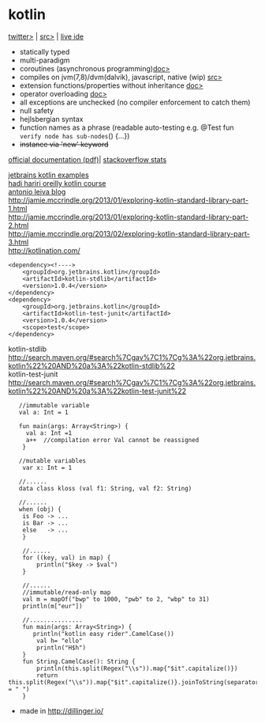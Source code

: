
# kotlin

[twitter>](https://twitter.com/kotlin) | [src>](https://github.com/jetbrains/kotlin) | [live ide](http://try.kotlinlang.org/)

 - statically typed
 - multi-paradigm
 - coroutines (asynchronous programming)[doc>](https://github.com/Kotlin/kotlin-coroutines/blob/master/kotlin-coroutines-informal.md)
 - compiles on jvm(7,8)/dvm(dalvik), javascript, native (wip) [src>](https://github.com/JetBrains/kotlin-native)
 - extension functions/properties without inheritance [doc>](https://kotlinlang.org/docs/reference/extensions.html)
 - operator overloading [doc>](https://kotlinlang.org/docs/reference/operator-overloading.html)
 - all exceptions are unchecked (no compiler enforcement to catch them) 
 - null safety
 - hejlsbergian syntax
 - function names as a phrase (readable auto-testing e.g. @Test fun `verify node has sub-nodes`() {...})
 - ~~instance via 'new' keyword~~ 

[official documentation (pdf)](https://kotlinlang.org/docs/kotlin-docs.pdf)|
[stackoverflow stats](https://stackoverflow.com/questions/tagged/kotlin)

[jetbrains kotlin examples](https://github.com/JetBrains/kotlin-examples)  
[hadi hariri oreilly kotlin course](https://github.com/hhariri/oreilly-kotlin-course)  
[antonio leiva blog](https://antonioleiva.com/kotlin/)  
http://jamie.mccrindle.org/2013/01/exploring-kotlin-standard-library-part-1.html  
http://jamie.mccrindle.org/2013/01/exploring-kotlin-standard-library-part-2.html  
http://jamie.mccrindle.org/2013/02/exploring-kotlin-standard-library-part-3.html  
http://kotlination.com/  


~~~~
<dependency><!---->
	<groupId>org.jetbrains.kotlin</groupId>
	<artifactId>kotlin-stdlib</artifactId>
	<version>1.0.4</version>
</dependency>
<dependency>
	<groupId>org.jetbrains.kotlin</groupId>
	<artifactId>kotlin-test-junit</artifactId>
	<version>1.0.4</version>
	<scope>test</scope>
</dependency>
~~~~
  
kotlin-stdlib http://search.maven.org/#search%7Cgav%7C1%7Cg%3A%22org.jetbrains.kotlin%22%20AND%20a%3A%22kotlin-stdlib%22  
kotlin-test-junit http://search.maven.org/#search%7Cgav%7C1%7Cg%3A%22org.jetbrains.kotlin%22%20AND%20a%3A%22kotlin-test-junit%22  

~~~~
   //immutable variable
   val a: Int = 1
   
   fun main(args: Array<String>) {
     val a: Int =1
	 a++  //compilation error Val cannot be reassigned
	}
   
   //mutable variables
	var x: Int = 1
	
   //......
   data class kloss (val f1: String, val f2: String)
   
   //......
   when (obj) {
    is Foo -> ...
    is Bar -> ...
    else   -> ...
    }
    
    //......
    for ((key, val) in map) {
        println("$key -> $val")
    }
    
    //......
    //immutable/read-only map
    val m = mapOf("bwp" to 1000, "pwb" to 2, "wbp" to 31)
    println(m["eur"])
    
    //...............
    fun main(args: Array<String>) {
       println("kotlin easy rider".CamelCase())
        val h= "ello"
        println("H$h")
    }
    fun String.CamelCase(): String {
        println(this.split(Regex("\\s")).map{"$it".capitalize()})
        return this.split(Regex("\\s")).map{"$it".capitalize()}.joinToString(separator = " ")
    }
~~~~

* made in http://dillinger.io/



